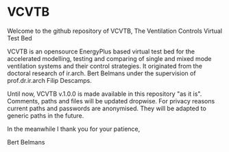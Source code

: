 # VCVTB
Welcome to the github repository of VCVTB, The Ventilation Controls Virtual Test Bed

VCVTB is an opensource EnergyPlus based virtual test bed for the accelerated modelling, testing and comparing of single and mixed mode ventilation systems and their control strategies. It originated from the doctoral research of ir.arch. Bert Belmans under the supervision of prof.dr.ir.arch Filip Descamps.

Until now, VCVTB v.1.0.0 is made available in this repository "as it is". Comments, paths and files will be updated dropwise.
For privacy reasons current paths and passwords are anonymised. They will be adapted to generic paths in the future.

In the meanwhile I thank you for your patience,

Bert Belmans
